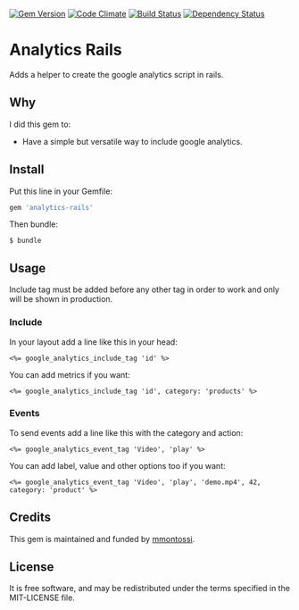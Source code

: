 [![Gem Version](https://badge.fury.io/rb/analytics-rails.svg)](http://badge.fury.io/rb/analytics-rails)
[![Code Climate](https://codeclimate.com/github/mmontossi/analytics-rails/badges/gpa.svg)](https://codeclimate.com/github/mmontossi/analytics-rails)
[![Build Status](https://travis-ci.org/mmontossi/analytics-rails.svg)](https://travis-ci.org/mmontossi/analytics-rails)
[![Dependency Status](https://gemnasium.com/mmontossi/analytics-rails.svg)](https://gemnasium.com/mmontossi/analytics-rails)

# Analytics Rails

Adds a helper to create the google analytics script in rails.

## Why

I did this gem to:

- Have a simple but versatile way to include google analytics.

## Install

Put this line in your Gemfile:
```ruby
gem 'analytics-rails'
```

Then bundle:
```
$ bundle
```

## Usage

Include tag must be added before any other tag in order to work and only will be shown in production.

### Include

In your layout add a line like this in your head:
```erb
<%= google_analytics_include_tag 'id' %>
```

You can add metrics if you want:
```erb
<%= google_analytics_include_tag 'id', category: 'products' %>
```

### Events

To send events add a line like this with the category and action:
```erb
<%= google_analytics_event_tag 'Video', 'play' %>
```

You can add label, value and other options too if you want:
```erb
<%= google_analytics_event_tag 'Video', 'play', 'demo.mp4', 42, category: 'product' %>
```

## Credits

This gem is maintained and funded by [mmontossi](https://github.com/mmontossi).

## License

It is free software, and may be redistributed under the terms specified in the MIT-LICENSE file.
